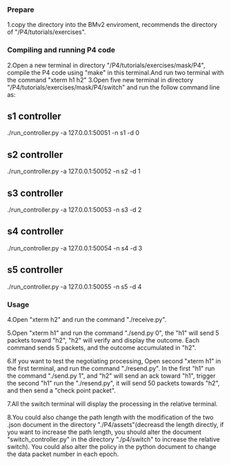 
### Prepare
1.copy the directory into the BMv2 enviroment, recommends the directory of "/P4/tutorials/exercises".
### Compiling and running P4 code
2.Open a new terminal in directory "/P4/tutorials/exercises/mask/P4", compile the P4 code using "make" in this terminal.And run two terminal with the command "xterm h1 h2"
3.Open five new terminal in directory "/P4/tutorials/exercises/mask/P4/switch" and run the follow command line as:
## s1 controller
./run_controller.py -a 127.0.0.1:50051 -n s1 -d 0
## s2 controller
./run_controller.py -a 127.0.0.1:50052 -n s2 -d 1
## s3 controller
./run_controller.py -a 127.0.0.1:50053 -n s3 -d 2
## s4 controller
./run_controller.py -a 127.0.0.1:50054 -n s4 -d 3
## s5 controller
./run_controller.py -a 127.0.0.1:50055 -n s5 -d 4

### Usage
4.Open "xterm h2" and run the command "./receive.py".

5.Open "xterm h1" and run the command "./send.py 0", the "h1" will send 5 packets toward "h2", "h2" will verify and display the outcome. Each command sends 5 packets, and the outcome accumulated in "h2".

6.If you want to test the negotiating processing, Open second "xterm h1" in the first terminal, and run the command "./resend.py". In the first "h1" run the command "./send.py 1", and "h2" will send an ack toward "h1", trigger the second "h1" run the "./resend.py", it will send  50 packets towards "h2", and then send a "check point packet".

7.All the switch terminal will display the processing in the relative terminal.

8.You could also change the path length with the modification of the two .json document in the directory "./P4/assets"(decreasd the length directly, if you want to increase the path length, you should alter the document "switch_controller.py" in the directory "./p4/switch" to increase the relative switch). You could also alter the policy in the python document to change the data packet number in each epoch.

